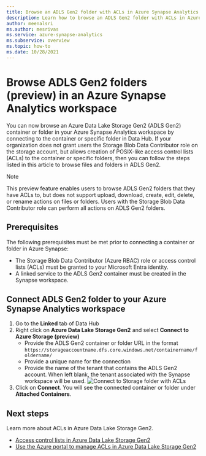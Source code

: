 ```yaml
---
title: Browse an ADLS Gen2 folder with ACLs in Azure Synapse Analytics
description: Learn how to browse an ADLS Gen2 folder with ACLs in Azure Synapse Analytics.
author: meenalsri
ms.author: mesrivas
ms.service: azure-synapse-analytics
ms.subservice: overview
ms.topic: how-to
ms.date: 10/28/2021
---
```


# Browse ADLS Gen2 folders (preview) in an Azure Synapse Analytics workspace
You can now browse an Azure Data Lake Storage Gen2 (ADLS Gen2) container or folder in your Azure Synapse Analytics workspace by connecting to the container or specific folder in Data Hub. If your organization does not grant users the Storage Blob Data Contributor role on the storage account, but allows creation of POSIX-like access control lists (ACLs) to the container or specific folders, then you can follow the steps listed in this article to browse files and folders in ADLS Gen2.

>[!Note]
>This preview feature enables users to browse ADLS Gen2 folders that they have ACLs to, but does not support upload, download, create, edit, delete, or rename actions on files or folders. Users with the Storage Blob Data Contributor role can perform all actions on ADLS Gen2 folders.


## Prerequisites
The following prerequisites must be met prior to connecting a container or folder in Azure Synapse:
* The Storage Blob Data Contributor (Azure RBAC) role or access control lists (ACLs) must be granted to your Microsoft Entra identity.
* A linked service to the ADLS Gen2 container must be created in the Synapse workspace.


## Connect ADLS Gen2 folder to your Azure Synapse Analytics workspace
1. Go to the **Linked** tab of Data Hub
2. Right click on **Azure Data Lake Storage Gen2** and select **Connect to Azure Storage (preview)**
    * Provide the ADLS Gen2 container or folder URL in the format `https://storageaccountname.dfs.core.windows.net/containername/foldername/`
    * Provide a unique name for the connection
    * Provide the name of the tenant that contains the ADLS Gen2 account. When left blank, the tenant associated with the Synapse workspace will be used.
    ![Connect to Storage folder with ACLs](./media/connect-to-azure-storage-with-access-control-lists/connect-to-azure-storage-with-acls.png)
3. Click on **Connect**. You will see the connected container or folder under **Attached Containers**.


## Next steps
Learn more about ACLs in Azure Data Lake Storage Gen2.
- [Access control lists in Azure Data Lake Storage Gen2](../storage/blobs/data-lake-storage-access-control.md)
- [Use the Azure portal to manage ACLs in Azure Data Lake Storage Gen2](../storage/blobs/data-lake-storage-acl-azure-portal.md)
